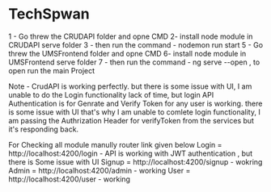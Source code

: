 # TechSpwan
1 - Go threw the CRUDAPI folder and opne CMD
2- install node module in CRUDAPI serve folder
3 - then run the command - nodemon run start
5 - Go threw the UMSFrontend folder and opne CMD
6- install node module in UMSFrontend serve folder
7 - then run the command - ng serve --open , to open run the main Project

Note - CrudAPI is working perfectly. but there is some issue with UI, I am unable to do the Login functionality lack of time, but login API Authentication
is for Genrate and Verify Token for any user is working. there is some issue with UI that's why I am unable to comlete login functionality, I am passing the
 Authrization Header for verifyToken from the services but it's responding back.

For Checking all module manully router link given below
Login = http://localhost:4200/login - API is working with JWT authentication , but there is Some issue with UI
Signup = http://localhost:4200/signup -  wokring
Admin = http://localhost:4200/admin - working
User = http://localhost:4200/user - working
